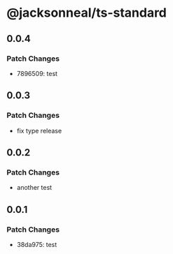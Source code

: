 # @jacksonneal/ts-standard

## 0.0.4

### Patch Changes

- 7896509: test

## 0.0.3

### Patch Changes

- fix type release

## 0.0.2

### Patch Changes

- another test

## 0.0.1

### Patch Changes

- 38da975: test
